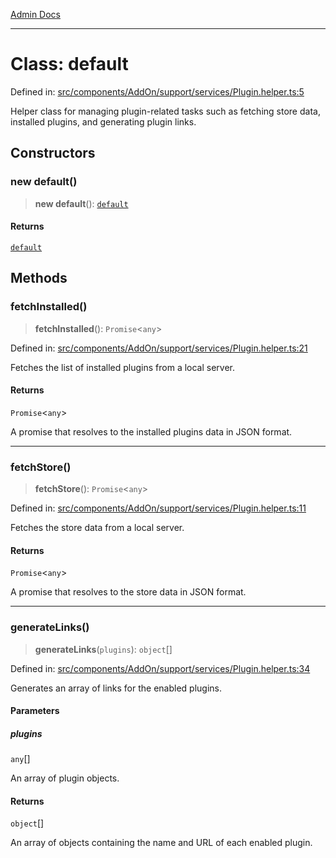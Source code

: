 [Admin Docs](/)

***

# Class: default

Defined in: [src/components/AddOn/support/services/Plugin.helper.ts:5](https://github.com/PalisadoesFoundation/talawa-admin/blob/main/src/components/AddOn/support/services/Plugin.helper.ts#L5)

Helper class for managing plugin-related tasks such as fetching store data, installed plugins, and generating plugin links.

## Constructors

### new default()

> **new default**(): [`default`](default.md)

#### Returns

[`default`](default.md)

## Methods

### fetchInstalled()

> **fetchInstalled**(): `Promise`\<`any`\>

Defined in: [src/components/AddOn/support/services/Plugin.helper.ts:21](https://github.com/PalisadoesFoundation/talawa-admin/blob/main/src/components/AddOn/support/services/Plugin.helper.ts#L21)

Fetches the list of installed plugins from a local server.

#### Returns

`Promise`\<`any`\>

A promise that resolves to the installed plugins data in JSON format.

***

### fetchStore()

> **fetchStore**(): `Promise`\<`any`\>

Defined in: [src/components/AddOn/support/services/Plugin.helper.ts:11](https://github.com/PalisadoesFoundation/talawa-admin/blob/main/src/components/AddOn/support/services/Plugin.helper.ts#L11)

Fetches the store data from a local server.

#### Returns

`Promise`\<`any`\>

A promise that resolves to the store data in JSON format.

***

### generateLinks()

> **generateLinks**(`plugins`): `object`[]

Defined in: [src/components/AddOn/support/services/Plugin.helper.ts:34](https://github.com/PalisadoesFoundation/talawa-admin/blob/main/src/components/AddOn/support/services/Plugin.helper.ts#L34)

Generates an array of links for the enabled plugins.

#### Parameters

##### plugins

`any`[]

An array of plugin objects.

#### Returns

`object`[]

An array of objects containing the name and URL of each enabled plugin.
